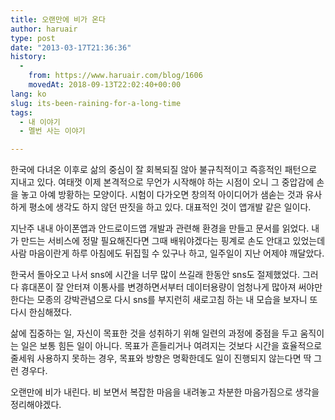 ```yaml
---
title: 오랜만에 비가 온다
author: haruair
type: post
date: "2013-03-17T21:36:36"
history:
  - 
    from: https://www.haruair.com/blog/1606
    movedAt: 2018-09-13T22:02:40+00:00
lang: ko
slug: its-been-raining-for-a-long-time
tags:
  - 내 이야기
  - 멜번 사는 이야기

---
```

한국에 다녀온 이후로 삶의 중심이 잘 회복되질 않아 불규칙적이고 즉흥적인 패턴으로 지내고 있다. 여태껏 이제 본격적으로 무언가 시작해야 하는 시점이 오니 그 중압감에 손을 놓고 아예 방황하는 모양이다. 시험이 다가오면 창의적 아이디어가 샘솓는 것과 유사하게 평소에 생각도 하지 않던 딴짓을 하고 있다. 대표적인 것이 앱개발 같은 일이다.

지난주 내내 아이폰앱과 안드로이드앱 개발과 관련해 환경을 만들고 문서를 읽었다. 내가 만드는 서비스에 정말 필요해진다면 그때 배워야겠다는 핑계로 손도 안대고 있었는데 사람 마음이란게 하루 아침에도 뒤집힐 수 있구나 하고, 일주일이 지난 어제야 깨달았다.

한국서 돌아오고 나서 sns에 시간을 너무 많이 쓰길래 한동안 sns도 절제했었다. 그러다 휴대폰이 잘 안터져 이통사를 변경하면서부터 데이터용량이 엄청나게 많아져 써야만 한다는 모종의 강박관념으로 다시 sns를 부지런히 새로고침 하는 내 모습을 보자니 또 다시 한심해졌다.

삶에 집중하는 일, 자신이 목표한 것을 성취하기 위해 일련의 과정에 중점을 두고 움직이는 일은 보통 힘든 일이 아니다. 목표가 흔들리거나 여려지는 것보다 시간을 효율적으로 줄세워 사용하지 못하는 경우, 목표와 방향은 명확한데도 일이 진행되지 않는다면 딱 그런 경우다.

오랜만에 비가 내린다. 비 보면서 복잡한 마음을 내려놓고 차분한 마음가짐으로 생각을 정리해야겠다.